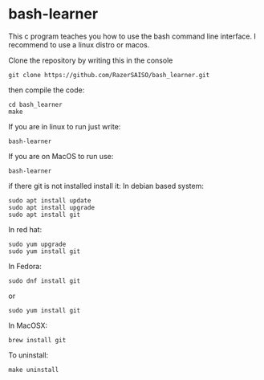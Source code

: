 # bash-learner

This c program teaches you how to use the bash command line interface. I recommend to use a linux distro or macos.

Clone the repository by writing this in the console

```
git clone https://github.com/RazerSAISO/bash_learner.git
```
then compile the code:

```
cd bash_learner
make
```
If you are in linux to run just write:
```
bash-learner
```
If you are on MacOS to run use:
```
bash-learner
```
if there git is not installed install it:
In debian based system:
```
sudo apt install update
sudo apt install upgrade
sudo apt install git
```
In red hat:
```
sudo yum upgrade
sudo yum install git
```
In Fedora:
```
sudo dnf install git
```
or 
```
sudo yum install git
```
In MacOSX:
```
brew install git
```
To uninstall:
```
make uninstall
```
